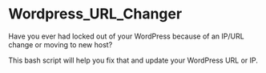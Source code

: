 # Wordpress_URL_Changer
Have you ever had locked out of your WordPress because of an IP/URL change or moving to new host? 

This bash script will help you fix that and update your WordPress URL or IP.
